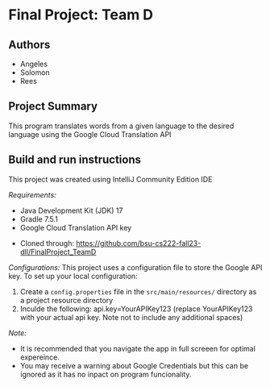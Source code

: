 # Final Project: Team D

## Authors
* Angeles
* Solomon
* Rees

## Project Summary
This program translates words from a given language to the desired language using the Google Cloud Translation API

## Build and run instructions
This project was created using IntelliJ Community Edition IDE

*Requirements:*
* Java Development Kit (JDK) 17
* Gradle 7.5.1
* Google Cloud Translation API key
- Cloned through: https://github.com/bsu-cs222-fall23-dll/FinalProject_TeamD
  
*Configurations:*
This project uses a configuration file to store the Google API key. To set up your local configuration:
1. Create a `config.properties` file in the `src/main/resources/` directory as a project resource directory
3. Inculde the following:
api.key=YourAPIKey123
(replace YourAPIKey123 with your actual api key.
Note not to include any additional spaces)

*Note:*
- It is recommended that you navigate the app in full screeen for optimal expereince. 
- You may receive a warning about Google Credentials but this can be ignored as it has no inpact on program funcionality. 

